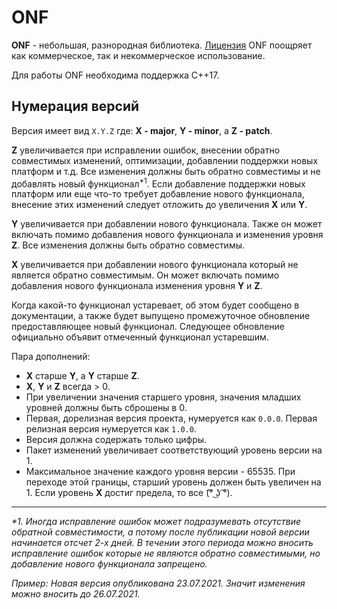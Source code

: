 # ONF
**ONF** - небольшая, разнородная библиотека. [Лицензия](https://github.com/lelezard7/ONF/blob/main/LICENSE) ONF поощряет как коммерческое, так и некоммерческое использование.

Для работы ONF необходима поддержка C++17.

## Нумерация версий
Версия имеет вид `X.Y.Z` где: **X - major**, **Y - minor**, а **Z - patch**.

**Z** увеличивается при исправлении ошибок, внесении обратно совместимых изменений, оптимизации, добавлении поддержки новых платформ и т.д. Все изменения должны быть обратно совместимы и не добавлять новый функционал<sup>*1</sup>. Если добавление поддержки новых платформ или еще что-то требует добавление нового функционала, внесение этих изменений следует отложить до увеличения **X** или **Y**.

**Y** увеличивается при добавлении нового функционала. Также он может включать помимо добавления нового функционала и изменения уровня **Z**. Все изменения должны быть обратно совместимы.

**X** увеличивается при добавлении нового функционала который не является обратно совместимым. Он может включать помимо добавления нового функционала изменения уровня **Y** и **Z**.

Когда какой-то функционал устаревает, об этом будет сообщено в документации, а также будет выпущено промежуточное обновление предоставляющее новый функционал. Следующее обновление официально объявит отмеченный функционал устаревшим.

Пара дополнений:
- **X** старше **Y**, а **Y** старше **Z**.
- **X**, **Y** и **Z** всегда > 0.
- При увеличении значения старшего уровня, значения младших уровней должны быть сброшены в 0.
- Первая, дорелизная версия проекта, нумеруется как `0.0.0`. Первая релизная версия нумеруется как `1.0.0`.
- Версия должна содержать только цифры.
- Пакет изменений увеличивает соответствующий уровень версии на 1.
- Максимальное значение каждого уровня версии - 65535. При переходе этой границы, старший уровень должен быть увеличен на 1. Если уровень **X** достиг предела, то все (͡° ͜ʖ ͡°).

---

*\*1. Иногда исправление ошибок может подразумевать отсутствие обратной совместимости, а потому после публикации новой версии начинается отсчет 2-х дней. В течении этого периода можно вносить исправление ошибок которые не являются обратно совместимыми, но добавление нового функционала запрещено.*

*Пример: Новая версия опубликована 23.07.2021. Значит изменения можно вносить до 26.07.2021.*
